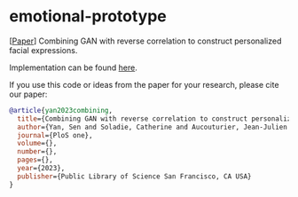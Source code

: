 # emotional-prototype
[[Paper](https://)] Combining GAN with reverse correlation to construct personalized facial expressions.

Implementation can be found [here](https://).

If you use this code or ideas from the paper for your research, please cite our paper:
```BibTeX
@article{yan2023combining,
  title={Combining GAN with reverse correlation to construct personalized facial expressions},
  author={Yan, Sen and Soladie, Catherine and Aucouturier, Jean-Julien and Seguier, Renaud},
  journal={PloS one},
  volume={},
  number={},
  pages={},
  year={2023},
  publisher={Public Library of Science San Francisco, CA USA}
}
```
